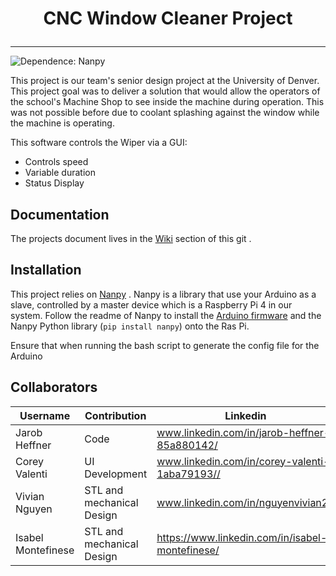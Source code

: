 # <p style="text-align: center;">CNC Window Cleaner Project</p>
***
![Dependence: Nanpy](https://img.shields.io/librariesio/github/nanpy/nanpy?label=Nanpy)

This project is our team's senior design project at the University of Denver. This project goal was to deliver a solution 
that would allow the operators of the school's Machine Shop to see inside the machine during operation. This was not possible before due to coolant 
splashing against the window while the machine is operating. 

This software controls the Wiper via a GUI:
* Controls speed
* Variable duration 
* Status Display
## Documentation
The projects document lives in the [Wiki](https://github.com/Jarob-H/Senior_design/wiki) section of this git .
## Installation
This project relies on [Nanpy](https://github.com/nanpy/nanpy) . Nanpy is a library that use your Arduino as a slave, 
controlled by a master device which is a Raspberry Pi 4 in our system. Follow the readme of Nanpy to install the [Arduino 
firmware](https://github.com/nanpy/nanpy-firmware) and the Nanpy Python library (```pip install nanpy```) onto the Ras Pi.

Ensure that when running the bash script to generate the config file for the Arduino 

## Collaborators

| Username   |Contribution|Linkedin|Github Link ↘️                |
|------------|---|------|---------------------------|
|Jarob Heffner|Code|www.linkedin.com/in/jarob-heffner-85a880142/|www.github.com/Jarob-H|
|Corey Valenti|UI Development|www.linkedin.com/in/corey-valenti-1aba79193//|www.github.com/CoreyValenti|
|Vivian Nguyen|STL and mechanical Design|www.linkedin.com/in/nguyenvivian28||
|Isabel Montefinese|STL and mechanical Design|https://www.linkedin.com/in/isabel-montefinese/||
